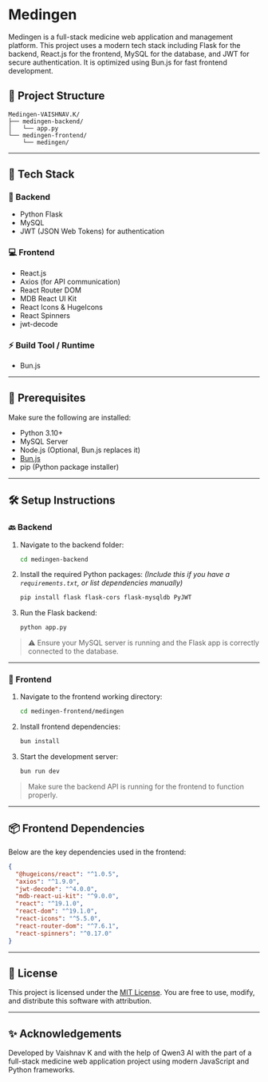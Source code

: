 
# Medingen

Medingen is a full-stack medicine web application and management platform. This project uses a modern tech stack including Flask for the backend, React.js for the frontend, MySQL for the database, and JWT for secure authentication. It is optimized using Bun.js for fast frontend development.

## 📁 Project Structure

```
Medingen-VAISHNAV.K/
├── medingen-backend/
│   └── app.py
└── medingen-frontend/
    └── medingen/
```

---

## 🚀 Tech Stack

### 🔧 Backend
- Python Flask
- MySQL
- JWT (JSON Web Tokens) for authentication

### 💻 Frontend
- React.js
- Axios (for API communication)
- React Router DOM
- MDB React UI Kit
- React Icons & HugeIcons
- React Spinners
- jwt-decode

### ⚡ Build Tool / Runtime
- Bun.js

---

## 🧠 Prerequisites

Make sure the following are installed:

- Python 3.10+
- MySQL Server
- Node.js (Optional, Bun.js replaces it)
- [Bun.js](https://bun.sh/docs/installation)
- pip (Python package installer)

---

## 🛠️ Setup Instructions

### 🔙 Backend

1. Navigate to the backend folder:
   ```bash
   cd medingen-backend
   ```

2. Install the required Python packages:
   *(Include this if you have a `requirements.txt`, or list dependencies manually)*
   ```bash
   pip install flask flask-cors flask-mysqldb PyJWT
   ```

3. Run the Flask backend:
   ```bash
   python app.py
   ```

> ⚠️ Ensure your MySQL server is running and the Flask app is correctly connected to the database.

---

### 🎨 Frontend

1. Navigate to the frontend working directory:
   ```bash
   cd medingen-frontend/medingen
   ```

2. Install frontend dependencies:
   ```bash
   bun install
   ```

3. Start the development server:
   ```bash
   bun run dev
   ```

> Make sure the backend API is running for the frontend to function properly.

---

## 📦 Frontend Dependencies

Below are the key dependencies used in the frontend:
```json
{
  "@hugeicons/react": "^1.0.5",
  "axios": "^1.9.0",
  "jwt-decode": "^4.0.0",
  "mdb-react-ui-kit": "^9.0.0",
  "react": "^19.1.0",
  "react-dom": "^19.1.0",
  "react-icons": "^5.5.0",
  "react-router-dom": "^7.6.1",
  "react-spinners": "^0.17.0"
}
```

---

## 📜 License

This project is licensed under the [MIT License](LICENSE). You are free to use, modify, and distribute this software with attribution.

---

## ✨ Acknowledgements

Developed by Vaishnav K and with the help of Qwen3 AI  with the part of a full-stack medicine web  application project using modern JavaScript and Python frameworks.
